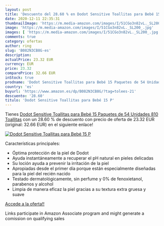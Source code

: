 ```yaml
---
layout: post
title: 'Descuento del 28.60 % en Dodot Sensitive Toallitas para Bebé 15 P'
date: 2020-12-11 22:35:31
thumbnailImage: 'https://m.media-amazon.com/images/I/51CGo3n82vL._SL200_.jpg'
image: 'https://m.media-amazon.com/images/I/51CGo3n82vL._SL200_.jpg'
images: [ 'https://m.media-amazon.com/images/I/51CGo3n82vL._SL200_.jpg' ]
comments: true
category: ofertas
author: ring
slug: 'B082N3CB8G-es'
description:
actualPrice: 23.32 EUR
currency: EUR
price: 23.32
comparePrice: 32.66 EUR
inStock: true
prodname: 'Dodot Sensitive Toallitas para Bebé 15 Paquetes de 54 Unidades  810 Toallitas'
country: 'es'
buyurl: 'https://www.amazon.es/dp/B082N3CB8G/?tag=tolees-21'
descuento: '28.60'
titulo: 'Dodot Sensitive Toallitas para Bebé 15 P'
---
```


Tienes [Dodot Sensitive Toallitas para Bebé 15 Paquetes de 54 Unidades  810 Toallitas](https://www.amazon.es/dp/B082N3CB8G/?tag=tolees-21) con un 28.60 % de descuento con precio de oferta de 23.32 EUR (original: 32.66 EUR) en el siguiente enlace!

[![Dodot Sensitive Toallitas para Bebé 15 P](https://m.media-amazon.com/images/I/51CGo3n82vL._SL200_.jpg)](https://www.amazon.es/dp/B082N3CB8G/?tag=tolees-21)

Características principales:

- Óptima protección de la piel de Dodot
- Ayuda instantáneamente a recuperar el pH natural en pieles delicadas
- Su loción ayuda a prevenir la irritación de la piel
- Apropiadas desde el primer día porque están especialmente diseñadas para la piel del recién nacido
- Testado dermatológicamente, sin perfume y 0% de fenoxietanol, parabenos y alcohol
- Limpia de manera eficaz la piel gracias a su textura extra gruesa y suave

[Accede a la oferta!!](https://www.amazon.es/dp/B082N3CB8G/?tag=tolees-21)

Links participate in Amazon Associate program and might generate a comission on qualifying sales


